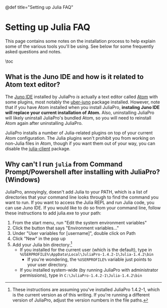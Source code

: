 @def title="Setting up Julia FAQ"

# Setting up Julia FAQ

This page contains some notes on the installation process to help explain some of the various tools you'll be using. See below for some frequently asked questions and notes.

\toc

## What is the Juno IDE and how is it related to Atom text editor?
The [Juno IDE](https://junolab.org/) installed by JuliaPro _is_ actually a text editor called [Atom](https://atom.io) with some plugins, most notably the [uber-juno](https://atom.io/packages/uber-juno) package installed. However, note that if you have Atom installed when you install JuliaPro, **instaling Juno IDE will replace your current installation of Atom.** Also, uninstalling JuliaPro will likely uninstall JuliaPro's bundled Atom, so you will need to reinstall Atom again after uninstalling JuliaPro.

JuliaPro installs a number of Julia-related plugins on top of your current Atom configuration. The Julia plugins won't prohibit you from working on non-Julia files in Atom, though if you want them out of your way, you can disable the [julia-client](https://atom.io/packages/julia-client) package.

## Why can't I run `julia` from Command Prompt/Powershell after installing with JuliaPro? (Windows)
JuliaPro, annoyingly, doesn't add Julia to your PATH, which is a list of directories that your command line looks through to find the command you want to run. If you want to access the Julia REPL and run Julia code, you can use Juno IDE. If you would like to do so from your command line, follow these instructions to add julia.exe to your path:
1. From the start menu, run "Edit the system environment variables"
2. Click the button that says "Environment variables..."
3. Under "User variables for [username]", double click on Path
4. Click "New" in the pop up
5. Add your Julia bin directory:[^1]
    - If you installed for the current user (which is the default), type in `%USERPROFILE%\AppData\Local\JuliaPro-1.4.2-1\Julia-1.4.2\bin`
      - If you're wondering, the `%USERPROFILE%` variable just points to your user directory.
    - If you installed system-wide (by running JuliaPro with administrator permissions), type in `C:\JuliaPro-1.4.2-1\Julia-1.4.2\bin`
  
[^1]: These instructions are assuming you've installed JuliaPro 1.4.2-1, which is the current version as of this writing. If you're running a different version of JuliaPro, adjust the version numbers in the file paths.
